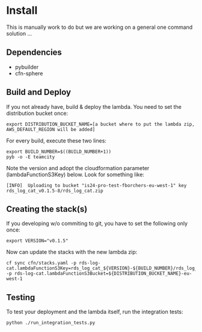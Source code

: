 Install
=======

This is manually work to do but we are working on a general one command solution ...

Dependencies
------------

- pybuilder
- cfn-sphere

Build and Deploy
--------------

If you not already have, build & deploy the lambda. You need to set the distribution bucket once:

    export DISTRIBUTION_BUCKET_NAME=[a bucket where to put the lambda zip, AWS_DEFAULT_REGION will be added]
    
For every build, execute these two lines:

    export BUILD_NUMBER=$((BUILD_NUMBER+1))
    pyb -o -E teamcity
    
Note the version and adopt the cloudformation parameter (lambdaFunctionS3Key) below.
Look for something like:
    
    [INFO]  Uploading to bucket "is24-pro-test-fborchers-eu-west-1" key rds_log_cat_v0.1.5-8/rds_log_cat.zip


Creating the stack(s)
--------------------

If you developing w/o commiting to git, you have to set the following only once:

    export VERSION="v0.1.5"

Now can update the stacks with the new lambda zip: 

    cf sync cfn/stacks.yaml -p rds-log-cat.lambdaFunctionS3Key=rds_log_cat_${VERSION}-${BUILD_NUMBER}/rds_log_cat.zip -p rds-log-cat.lambdaFunctionS3Bucket=${DISTRIBUTION_BUCKET_NAME}-eu-west-1
    
Testing
-------


To test your deployment and the lambda itself, run the integration tests:

    python ./run_integration_tests.py
